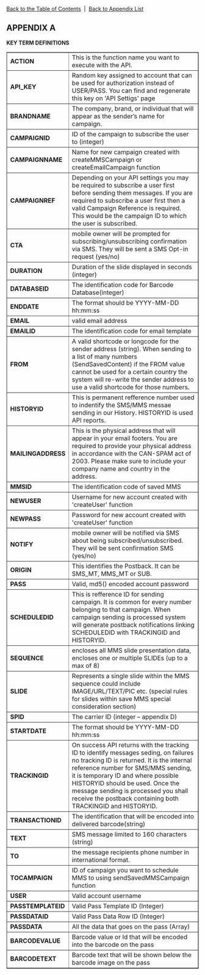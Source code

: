 <a href="/1.3/README.md">Back to the Table of Contents</a>&nbsp;&nbsp;|&nbsp;&nbsp;<a href="API_APPENDIX.md">Back to Appendix List</a>
<h2>APPENDIX A</h2>
<div class="text-2"><a id="appendix-b"></a><strong>KEY TERM DEFINITIONS</strong></div>

<table border = "1">

<tr><td width="30%"><b>ACTION</b></td><td>This is the function name you want to execute with the API.</td></tr>
<tr><td><b>API_KEY</b></td><td> Random key assigned to account that can be used for authorization instead of USER/PASS. You can find and regenerate this key on 'API Settigs' page</td></tr>
<tr><td><b>BRANDNAME</b></td><td> The company, brand, or individual that will appear as the sender’s name for campaign.</td></tr>
<tr><td><b>CAMPAIGNID</b></td><td> ID of the campaign to subscribe the user to (integer)</td></tr>
<tr><td><b>CAMPAIGNNAME</b></td><td> Name for new campaign created with createMMSCampaign or createEmailCampaign function</td></tr>
<tr><td><b>CAMPAIGNREF</b></td><td> Depending on your API settings you may be required to subscribe a user first before sending them messages. If you are required to subscribe a user first then a valid Campaign Reference is required. This would be the campaign ID to which the user is subscribed.</td></tr>
<tr><td><b>CTA</b></td><td> mobile owner will be prompted for subscribing/unsubscribing confirmation via SMS. They will be sent a SMS Opt-in request (yes/no)</td></tr>
<tr><td><b>DURATION</b></td><td> Duration of the slide displayed in seconds (integer)</td></tr>
<tr><td><b>DATABASEID</b></td><td> The identification code for Barcode Database(integer)
<tr><td><b>ENDDATE</b></td><td> The format should be YYYY-MM-DD hh:mm:ss</td></tr>
<tr><td><b>EMAIL</b></td><td> valid email address</td></tr>
<tr><td><b>EMAILID</b></td><td> The identification code for email template</td></tr>
<tr><td><b>FROM</b></td><td> A valid shortcode or longcode for the sender address (string). When sending to a list of many numbers (SendSavedContent) if the FROM value cannot be used for a certain country the system will re-write the sender address to use a valid shortcode for those numbers.</td></tr>
<tr><td><b>HISTORYID</b></td><td> This is permanent refference number used to indentify the SMS/MMS messae sending in our History. HISTORYID is used API reports.</td></tr>
<tr><td><b>MAILINGADDRESS</b></td><td> This is the physical address that will appear in your email footers. You are required to provide your physical address in accordance with the CAN-SPAM act of 2003. Please make sure to include your company name and country in the address.</td></tr>
<tr><td><b>MMSID</b></td><td> The identification code of saved MMS</td></tr>
<tr><td><b>NEWUSER</b></td><td> Username for new account created with 'createUser' function</td></tr>
<tr><td><b>NEWPASS</b></td><td> Password for new account created with 'createUser' function</td></tr>
<tr><td><b>NOTIFY</b></td><td> mobile owner will be notified via SMS about being subscribed/unsubscribed. They will be sent confirmation SMS (yes/no)</td></tr>
<tr><td><b>ORIGIN</b></td><td> This identifies the Postback. It can be SMS_MT, MMS_MT or SUB.</td></tr>
<tr><td><b>PASS</b></td><td> Valid, md5() encoded account password</td></tr>
<tr><td><b>SCHEDULEDID</b></td><td> This is refference ID for sending campaign. It is common for every number belonging to that campaign. When campaign sending is processed system will generate postback notifications linking SCHEDULEDID with TRACKINGID and HISTORYID.</td></tr>
<tr><td><b>SEQUENCE</b></td><td> encloses all MMS slide presentation data, encloses one or multiple SLIDEs (up to a max of 8)</td></tr>
<tr><td><b>SLIDE</b></td><td> Represents a single slide within the MMS sequence could include IMAGE/URL/TEXT/PIC etc. (special rules for slides within save MMS special consideration section)</td></tr>
<tr><td><b>SPID</b></td><td> The carrier ID (integer – appendix D)</td></tr>
<tr><td><b>STARTDATE</b></td><td> The format should be YYYY-MM-DD hh:mm:ss</td></tr>
<tr><td><b>TRACKINGID</b></td><td> On success API returns with the tracking ID to identify messages seding, on failures no tracking ID is returned. It is the internal reference number for SMS/MMS sending, it is temporary ID and where possible HISTORYID should be used. Once the message sending is processed you shall receive the postback containing both TRACKINGID and HISTORYID.</td></tr>
<tr><td><b>TRANSACTIONID</b></td><td> The identification that will be encoded into delivered barcode(string)</td></tr>
<tr><td><b>TEXT</b></td><td> SMS message limited to 160 characters (string)</td></tr>
<tr><td><b>TO</b></td><td> the message recipients phone number in international format.</td></tr>
<tr><td><b>TOCAMPAIGN</b></td><td> ID of campaign you want to schedule MMS to using sendSavedMMSCampaign function</td></tr>
<tr><td><b>USER</b></td><td> Valid account username</td></tr>
<tr><td><b>PASSTEMPLATEID</b></td><td> Valid Pass Template ID (Integer)</td></tr>
<tr><td><b>PASSDATAID</b></td><td> Valid Pass Data Row ID (Integer)</td></tr>
<tr><td><b>PASSDATA</b></td><td>  All the data that goes on the pass (Array)</td></tr>
<tr><td><b>BARCODEVALUE</b></td><td>  Barcode value or Id that will be encoded into the barcode on the pass</td></tr>
<tr><td><b>BARCODETEXT</b></td><td> Barcode text that will be shown below the barcode image on the pass</td></tr>

</table>
